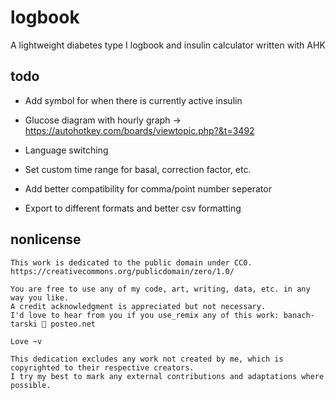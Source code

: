 # logbook
A lightweight diabetes type I logbook and insulin calculator written with AHK

## todo

- Add symbol for when there is currently active insulin

- Glucose diagram with hourly graph -> https://autohotkey.com/boards/viewtopic.php?&t=3492

- Language switching

- Set custom time range for basal, correction factor, etc.

- Add better compatibility for comma/point number seperator

- Export to different formats and better csv formatting


## nonlicense

```
This work is dedicated to the public domain under CC0. https://creativecommons.org/publicdomain/zero/1.0/  
 
You are free to use any of my code, art, writing, data, etc. in any way you like.  
A credit acknowledgment is appreciated but not necessary.
I'd love to hear from you if you use_remix any of this work: banach-tarski 📧 posteo.net

Love ~v
 
This dedication excludes any work not created by me, which is copyrighted to their respective creators.
I try my best to mark any external contributions and adaptations where possible.
```

